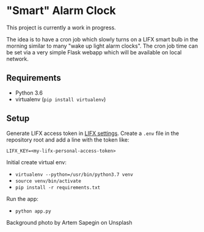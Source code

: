 # "Smart" Alarm Clock

This project is currently a work in progress. 

The idea is to have a cron job which slowly turns on a LIFX smart bulb in the morning similar to many "wake up light alarm clocks". The cron job time can be set via a very simple Flask webapp which will be available on local network. 


## Requirements
- Python 3.6
- virtualenv (`pip install virtualenv`)


## Setup

Generate LIFX access token in [LIFX settings](https://cloud.lifx.com/settings). Create a `.env` file in the repository root and add a line with the token like:

`LIFX_KEY=<my-lifx-personal-access-token>`

Initial create virtual env:
- `virtualenv --python=/usr/bin/python3.7 venv`
- `source venv/bin/activate`
- `pip install -r requirements.txt`

Run the app:
- `python app.py`


Background photo by Artem Sapegin on Unsplash